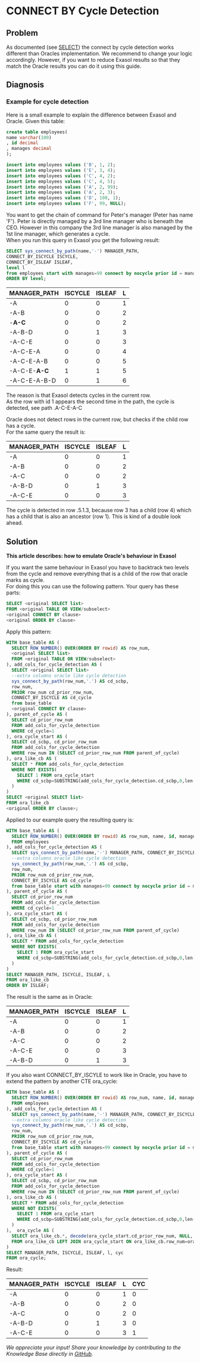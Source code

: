 # CONNECT BY Cycle Detection 
## Problem

As documented (see [SELECT](https://docs.exasol.com/sql/select.htm)) the connect by cycle detection works different than Oracles implementation. We recommend to change your logic accordingly. However, if you want to reduce Exasol results so that they match the Oracle results you can do it using this guide.

## Diagnosis

### Example for cycle detection

Here is a small example to explain the difference between Exasol and Oracle. Given this table:


```sql
create table employees(
name varchar(100)
, id decimal
, manages decimal
);

insert into employees values ('B', 1, 2);
insert into employees values ('E', 3, 4);
insert into employees values ('C', 4, 2);
insert into employees values ('C', 4, 5);
insert into employees values ('A', 2, 99);
insert into employees values ('A', 2, 3);
insert into employees values ('D', 100, 1);
insert into employees values ('F', 99, NULL);
```

You want to get the chain of command for Peter's manager (Peter has name 'F'). Peter is directly managed by a 3rd line manager who is beneath the CEO. However in this company the 3rd line manager is also managed by the 1st line manager, which generates a cycle.  
When you run this query in Exasol you get the following result:


```sql
SELECT sys_connect_by_path(name,'-') MANAGER_PATH, 
CONNECT_BY_ISCYCLE ISCYCLE, 
CONNECT_BY_ISLEAF ISLEAF, 
level l
from employees start with manages=99 connect by nocycle prior id = manages 
ORDER BY level;
```


| MANAGER_PATH | ISCYCLE | ISLEAF | L |
| --- | --- | --- | --- |
| -A | 0 | 0 | 1 |
| -A-B | 0 | 0 | 2 |
| -**A-C** | 0 | 0 | 2 |
| -A-B-D | 0 | 1 | 3 |
| -A-C-E | 0 | 0 | 3 |
| -A-C-E-A | 0 | 0 | 4 |
| -A-C-E-A-B | 0 | 0 | 5 |
| -A-C-E-**A-C** | 1 | 1 | 5 |
| -A-C-E-A-B-D | 0 | 1 | 6 |

The reason is that Exasol detects cycles in the current row.  
As the row with id 1 appears the second time in the path, the cycle is detected, see path .A-C-E-A-C

Oracle does not detect rows in the current row, but checks if the child row has a cycle.  
For the same query the result is:



| MANAGER_PATH | ISCYCLE | ISLEAF | L |
| --- | --- | --- | --- |
| -A | 0 | 0 | 1 |
| -A-B | 0 | 0 | 2 |
| -A-C | 0 | 0 | 2 |
| -A-B-D | 0 | 1 | 3 |
| -A-C-E | 0 | 0 | 3 |

The cycle is detected in row .5.1.3, because row 3 has a child (row 4) which has a child that is also an ancestor (row 1). This is kind of a double look ahead.

## Solution

**This article describes: how to emulate Oracle's behaviour in Exasol**  

If you want the same behaviour in Exasol you have to backtrack two levels from the cycle and remove everything that is a child of the row that oracle marks as cycle.  
For doing this you can use the following pattern. Your query has these parts:


```sql
SELECT <original SELECT list> 
FROM <original TABLE OR VIEW/subselect> 
<original CONNECT BY clause> 
<original ORDER BY clause> 
```
Apply this pattern:


```sql
WITH base_table AS (
  SELECT ROW_NUMBER() OVER(ORDER BY rowid) AS row_num, 
  <original SELECT list>
  FROM <original TABLE OR VIEW/subselect>
), add_cols_for_cycle_detection AS (
  SELECT <original SELECT list>
  --extra columns oracle like cycle detection
  sys_connect_by_path(row_num,'.') AS cd_scbp,
  row_num,
  PRIOR row_num cd_prior_row_num,
  CONNECT_BY_ISCYCLE AS cd_cycle
  from base_table 
  <original CONNECT BY clause>
), parent_of_cycle AS (
  SELECT cd_prior_row_num 
  FROM add_cols_for_cycle_detection 
  WHERE cd_cycle=1
), ora_cycle_start AS (
  SELECT cd_scbp, cd_prior_row_num 
  FROM add_cols_for_cycle_detection 
  WHERE row_num IN (SELECT cd_prior_row_num FROM parent_of_cycle)
), ora_like_cb AS (
  SELECT * FROM add_cols_for_cycle_detection 
  WHERE NOT EXISTS(
    SELECT 1 FROM ora_cycle_start 
    WHERE cd_scbp=SUBSTRING(add_cols_for_cycle_detection.cd_scbp,0,len(cd_scbp))
  )
)
SELECT <original SELECT list>
FROM ora_like_cb
<original ORDER BY clause>;
```
Applied to our example query the resulting query is:


```sql
WITH base_table AS (
  SELECT ROW_NUMBER() OVER(ORDER BY rowid) AS row_num, name, id, manages
  FROM employees
), add_cols_for_cycle_detection AS (
  SELECT sys_connect_by_path(name,'-') MANAGER_PATH, CONNECT_BY_ISCYCLE ISCYCLE, CONNECT_BY_ISLEAF ISLEAF, LEVEL l,
  --extra columns oracle like cycle detection
  sys_connect_by_path(row_num,'.') AS cd_scbp,
  row_num,
  PRIOR row_num cd_prior_row_num,
  CONNECT_BY_ISCYCLE AS cd_cycle
  from base_table start with manages=99 connect by nocycle prior id = manages
), parent_of_cycle AS (
  SELECT cd_prior_row_num 
  FROM add_cols_for_cycle_detection 
  WHERE cd_cycle=1
), ora_cycle_start AS (
  SELECT cd_scbp, cd_prior_row_num 
  FROM add_cols_for_cycle_detection 
  WHERE row_num IN (SELECT cd_prior_row_num FROM parent_of_cycle)
), ora_like_cb AS (
  SELECT * FROM add_cols_for_cycle_detection 
  WHERE NOT EXISTS(
    SELECT 1 FROM ora_cycle_start 
    WHERE cd_scbp=SUBSTRING(add_cols_for_cycle_detection.cd_scbp,0,len(cd_scbp))
  )
)
SELECT MANAGER_PATH, ISCYCLE, ISLEAF, L
FROM ora_like_cb
ORDER BY ISLEAF;
```
The result is the same as in Oracle:



| MANAGER_PATH | ISCYCLE | ISLEAF | L |
| --- | --- | --- | --- |
| -A | 0 | 0 | 1 |
| -A-B | 0 | 0 | 2 |
| -A-C | 0 | 0 | 2 |
| -A-C-E | 0 | 0 | 3 |
| -A-B-D | 0 | 1 | 3 |

If you also want CONNECT_BY_ISCYLE to work like in Oracle, you have to extend the pattern by another CTE ora_cycle:


```sql
WITH base_table AS (
  SELECT ROW_NUMBER() OVER(ORDER BY rowid) AS row_num, name, id, manages
  FROM employees
), add_cols_for_cycle_detection AS (
  SELECT sys_connect_by_path(name,'-') MANAGER_PATH, CONNECT_BY_ISCYCLE ISCYCLE, CONNECT_BY_ISLEAF ISLEAF, LEVEL l,
  --extra columns oracle like cycle detection
  sys_connect_by_path(row_num,'.') AS cd_scbp,
  row_num,
  PRIOR row_num cd_prior_row_num,
  CONNECT_BY_ISCYCLE AS cd_cycle
  from base_table start with manages=99 connect by nocycle prior id = manages
), parent_of_cycle AS (
  SELECT cd_prior_row_num 
  FROM add_cols_for_cycle_detection 
  WHERE cd_cycle=1
), ora_cycle_start AS (
  SELECT cd_scbp, cd_prior_row_num 
  FROM add_cols_for_cycle_detection 
  WHERE row_num IN (SELECT cd_prior_row_num FROM parent_of_cycle)
), ora_like_cb AS (
  SELECT * FROM add_cols_for_cycle_detection 
  WHERE NOT EXISTS(
    SELECT 1 FROM ora_cycle_start 
    WHERE cd_scbp=SUBSTRING(add_cols_for_cycle_detection.cd_scbp,0,len(cd_scbp))
  )
),  ora_cycle AS (
  SELECT ora_like_cb.*, decode(ora_cycle_start.cd_prior_row_num, NULL, 0, 1) AS cyc 
  FROM ora_like_cb LEFT JOIN ora_cycle_start ON ora_like_cb.row_num=ora_cycle_start.cd_prior_row_num
)
SELECT MANAGER_PATH, ISCYCLE, ISLEAF, l, cyc
FROM ora_cycle;
```
Result:



| MANAGER_PATH | ISCYCLE | ISLEAF | L | CYC |
| --- | --- | --- | --- | --- |
| -A | 0 | 0 | 1 | 0 |
| -A-B | 0 | 0 | 2 | 0 |
| -A-C | 0 | 0 | 2 | 0 |
| -A-B-D | 0 | 1 | 3 | 0 |
| -A-C-E | 0 | 0 | 3 | 1 |

*We appreciate your input! Share your knowledge by contributing to the Knowledge Base directly in [GitHub](https://github.com/exasol/public-knowledgebase).* 